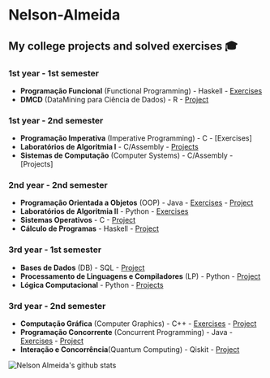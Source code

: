 # Nelson-Almeida 

## My college projects and solved exercises 🎓 
### 1st year - 1st semester 
- **Programação Funcional** (Functional Programming) - Haskell - [Exercises](https://github.com/NelsonAlmeida-18/UniversidadePF) 
- **DMCD** (DataMining para Ciência de Dados) - R - [Project](https://github.com/NelsonAlmeida-18/DMCD)

### 1st year - 2nd semester 
- **Programação Imperativa** (Imperative Programming) - C - [Exercises]
- **Laboratórios de Algoritmia I** - C/Assembly - [Projects](https://github.com/NelsonAlmeida-18/CC-PL-3-G-08)
- **Sistemas de Computação** (Computer Systems) - C/Assembly - [Projects] 

### 2nd year - 2nd semester 
- **Programação Orientada a Objetos** (OOP) - Java - [Exercises](https://github.com/NelsonAlmeida-18/POO) - [Project](https://github.com/NelsonAlmeida-18/POO-Pratico)
- **Laboratórios de Algoritmia II** - Python - [Exercises](https://github.com/NelsonAlmeida-18/LA2)
- **Sistemas Operativos** - C - [Project](https://github.com/NelsonAlmeida-18/SO-Pr-tico)
- **Cálculo de Programas** - Haskell - [Project](https://github.com/NelsonAlmeida-18/CP-Trabalho-Pr-tico)

### 3rd year - 1st semester 
- **Bases de Dados** (DB) - SQL - [Project](https://github.com/NelsonAlmeida-18/BD-CaumPetClinic)
- **Processamento de Linguagens e Compiladores** (LP) - Python - [Project](https://github.com/NelsonAlmeida-18/PLC-TP)
- **Lógica Computacional** - Python - [Projects](https://github.com/NelsonAlmeida-18/LC-TP)

### 3rd year - 2nd semester 
- **Computação Gráfica** (Computer Graphics) - C++ - [Exercises](https://github.com/NelsonAlmeida-18/CG) - [Project](https://github.com/NelsonAlmeida-18/CG-TP)
- **Programação Concorrente** (Concurrent Programming) - Java - [Exercises](https://github.com/NelsonAlmeida-18/PC) - [Project](https://github.com/NelsonAlmeida-18/PC-TP)
- **Interação e Concorrência**(Quantum Computing) - Qiskit - [Project](https://github.com/NelsonAlmeida-18/IC-TP)


![Nelson Almeida's github stats](https://github-readme-stats.vercel.app/api?username=NelsonAlmeida-18&show_icons=true&theme=dark)
